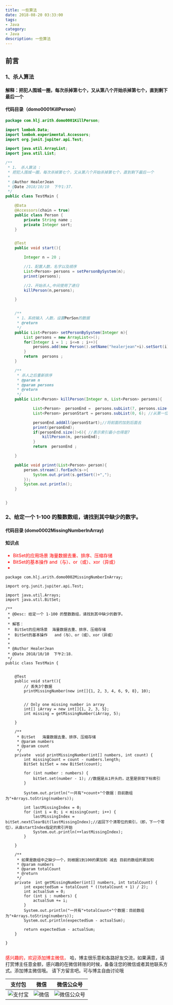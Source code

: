 ```yaml
---
title: 一些算法
date: 2018-08-20 03:33:00
tags: 
- Java
category: 
- Java
description: 一些算法
---
```

<!-- image url 
https://raw.githubusercontent.com/HealerJean123/HealerJean123.github.io/master/blogImages
　　首行缩进
<font color="red">  </font>
-->

## 前言


### 1、杀人算法<br/>

#### 解释：把犯人围城一圈，每次杀掉第七个，又从第八个开始杀掉第七个，直到剩下最后一个

#### 代码目录（domo0001KillPerson）



```java
package com.hlj.arith.domo0001KillPerson;

import lombok.Data;
import lombok.experimental.Accessors;
import org.junit.jupiter.api.Test;

import java.util.ArrayList;
import java.util.List;

/**
 * 1、 杀人算法 :
 * 把犯人围城一圈，每次杀掉第七个，又从第八个开始杀掉第七个，直到剩下最后一个
 *
 * @Author HealerJean
 * @Date 2018/10/10  下午1:37.
 */
public class TestMain {

    @Data
    @Accessors(chain = true)
    public class Person {
        private String name ;
        private Integer sort;
    }


    @Test
    public void start(){

        Integer n = 20 ;

        //1、配置人数，名字以及顺序
        List<Person> persons = setPersonBySystem(n);
        prinnt(persons);

        //2、开始杀人,中间使用了递归
        killPerson(n,persons);

    }


    /**
     * 1、系统输入 人数，设置PerSon的数据
     * @return
     */
    public List<Person> setPersonBySystem(Integer n){
        List persons = new ArrayList<>();
        for(Integer i = 1 ; i<=n ; i++){
            persons.add(new Person().setName("healerjean"+i).setSort(i));
        }
        return  persons ;
    }

    /**
     * 杀人之后重新排序
     * @param n
     * @param persons
     * @return
     */
    public List<Person> killPerson(Integer n, List<Person> persons){

            List<Person>  personEnd =  persons.subList(7, persons.size()); //从第8为开始取数据
            List<Person> personStart = persons.subList(0, 6); //从第一位开始取数据

            personEnd.addAll(personStart);//将前面的加到后面去
            prinnt(personEnd);
            if(personEnd.size()>6){ //表示索引最小也得是7
                killPerson(n, personEnd);
            }
            return  personEnd ;

    }

    public void prinnt(List<Person> person){
        person.stream().forEach(s->{
            System.out.print(s.getSort()+",");
        });
        System.out.println();
    }


}


```



### 2、给定一个 1-100 的整数数组，请找到其中缺少的数字。

#### 代码目录 (domo0002MissingNumberInArray)

#### 知识点
<font color="red">
  
 *  BitSet的应用场景  海量数据去重、排序、压缩存储
 *  BitSet的基本操作   and（与）、or（或）、xor（异或）
 *  
</font>


```
package com.hlj.arith.domo0002MissingNumberInArray;

import org.junit.jupiter.api.Test;

import java.util.Arrays;
import java.util.BitSet;

/**
 * @Desc: 给定一个 1-100 的整数数组，请找到其中缺少的数字。
 *
 * 解答：
 *  BitSet的应用场景  海量数据去重、排序、压缩存储
 *  BitSet的基本操作   and（与）、or（或）、xor（异或）
 *
 *
 * @Author HealerJean
 * @Date 2018/10/10  下午2:18.
 */
public class TestMain {


    @Test
    public void start(){
        // 丢失3个数据
        printMissingNumber(new int[]{1, 2, 3, 4, 6, 9, 8}, 10);


        // Only one missing number in array
        int[] iArray = new int[]{1, 2, 3, 5};
        int missing = getMissingNumber(iArray, 5);

    }

    /**
     * BitSet   海量数据去重、排序、压缩存储
     * @param numbers
     * @param count
     */
    private  void printMissingNumber(int[] numbers, int count) {
        int missingCount = count - numbers.length;
        BitSet bitSet = new BitSet(count);

        for (int number : numbers) {
            bitSet.set(number - 1); //数据是从1开头的，这里是获取下标索引
        }

        System.out.println("一共有"+count+"个数据：目前数组为"+Arrays.toString(numbers));

        int lastMissingIndex = 0;
        for (int i = 0; i < missingCount; i++) {
            lastMissingIndex = bitSet.nextClearBit(lastMissingIndex);//返回下个清零位的索引，（即，下一个零位），从由startIndex指定的索引开始
            System.out.println(++lastMissingIndex);
        }

    }

    /**
     * 如果是数组中之缺少一个，则根据1到100的累加和 减去 目前的数组的累加和
     * @param numbers
     * @param totalCount
     * @return
     */
    private  int getMissingNumber(int[] numbers, int totalCount) {
        int expectedSum = totalCount * ((totalCount + 1) / 2);
        int actualSum = 0;
        for (int i : numbers) {
            actualSum += i;
        }
        System.out.println("一共有"+totalCount+"个数据：目前数组为"+Arrays.toString(numbers));
        System.out.println(expectedSum - actualSum);

        return expectedSum - actualSum;
    }

}


```






<font color="red"> 感兴趣的，欢迎添加博主微信， </font>哈，博主很乐意和各路好友交流，如果满意，请打赏博主任意金额，感兴趣的在微信转账的时候，备备注您的微信或者其他联系方式。添加博主微信哦。
请下方留言吧。可与博主自由讨论哦

|支付包 | 微信|微信公众号|
|:-------:|:-------:|:------:|
|![支付宝](https://raw.githubusercontent.com/HealerJean123/HealerJean123.github.io/master/assets/img/tctip/alpay.jpg) | ![微信](https://raw.githubusercontent.com/HealerJean123/HealerJean123.github.io/master/assets/img/tctip/weixin.jpg)|![微信公众号](https://raw.githubusercontent.com/HealerJean123/HealerJean123.github.io/master/assets/img/my/qrcode_for_gh_a23c07a2da9e_258.jpg)|




<!-- Gitalk 评论 start  -->

<link rel="stylesheet" href="https://unpkg.com/gitalk/dist/gitalk.css">
<script src="https://unpkg.com/gitalk@latest/dist/gitalk.min.js"></script> 
<div id="gitalk-container"></div>    
 <script type="text/javascript">
    var gitalk = new Gitalk({
		clientID: `1d164cd85549874d0e3a`,
		clientSecret: `527c3d223d1e6608953e835b547061037d140355`,
		repo: `HealerJean123.github.io`,
		owner: 'HealerJean123',
		admin: ['HealerJean123'],
		id: 'Ea2KzLcoqgVsPlM4',
    });
    gitalk.render('gitalk-container');
</script> 

<!-- Gitalk end -->


